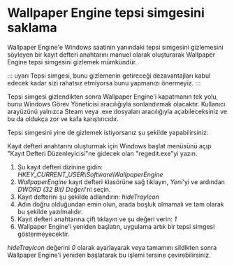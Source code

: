# Wallpaper Engine tepsi simgesini saklama

Wallpaper Engine'e Windows saatinin yanındaki tepsi simgesini gizlemesini söyleyen bir kayıt defteri anahtarını manuel olarak oluşturarak Wallpaper Engine tepsi simgesini gizlemek mümkündür.

::: uyarı Tepsi simgesi, bunu gizlemenin getireceği dezavantajları kabul edecek kadar sizi rahatsız etmiyorsa bunu yapmanızı önermeyiz. :::

Tepsi simgesi gizlendikten sonra Wallpaper Engine'i kapatmanın tek yolu, bunu Windows Görev Yöneticisi aracılığıyla sonlandırmak olacaktır. Kullanıcı arayüzünü yalnızca Steam veya .exe dosyaları aracılığıyla açabileceksiniz ve bu da oldukça zor ve kafa karıştırıcıdır.

Tepsi simgesini yine de gizlemek istiyorsanız şu şekilde yapabilirsiniz:

Kayıt defteri anahtarını oluşturmak için Windows başlat menüsünü açıp "Kayıt Defteri Düzenleyicisi"ne gidecek olan "regedit.exe"yi yazın.

1. Şu kayıt defteri dizinine gidin: *HKEY_CURRENT_USER\Software\WallpaperEngine*
2. *WallpaperEngine* kayıt defteri klasörüne sağ tıklayın, *Yeni*'yi ve ardından *DWORD (32 Bit) Değeri*'ni seçin.
3. Kayıt defterini şu şekilde adlandırın: *hideTrayIcon*
4. Adın doğru olduğundan emin olun, arada boşluk olmamalı ve tam olarak bu şekilde yazılmalıdır.
5. Kayıt defteri anahtarına çift tıklayın ve şu değeri verin: *1*
6. Wallpaper Engine'i yeniden başlatın, uygulama artık bir tepsi simgesi göstermeyecektir.

*hideTrayIcon* değerini *0* olarak ayarlayarak veya tamamını sildikten sonra Wallpaper Engine'i yeniden başlatarak bu işlemi tersine çevirebilirsiniz. 